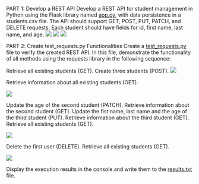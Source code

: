 PART 1: Develop a REST API
Develop a REST API for student management in Python using the Flask library named [app.py](https://github.com/Visemir/danit-labs/blob/main/homework10/app.py), with data persistence in a students.csv file. 
The API should support GET, POST, PUT, PATCH, and DELETE requests. Each student should have fields for id, first name, last name, and age.
![](https://github.com/Visemir/danit-labs/blob/main/homework10/web1.jpg)
![](https://github.com/Visemir/danit-labs/blob/main/homework10/web2.jpg)
![](https://github.com/Visemir/danit-labs/blob/main/homework10/web3.jpg)

PART 2: Create test_requests.py
Functionalities
Create a [test_requests.py](https://github.com/Visemir/danit-labs/blob/main/homework10/test_requests.py) file to verify the created REST API. In this file, demonstrate the functionality of all methods using the requests library in the following sequence:

Retrieve all existing students (GET).
Create three students (POST).
![](https://github.com/Visemir/danit-labs/blob/main/homework10/test1.jpg)

Retrieve information about all existing students (GET).

![](https://github.com/Visemir/danit-labs/blob/main/homework10/test2.jpg)

Update the age of the second student (PATCH).
Retrieve information about the second student (GET).
Update the fist name, last name and the age of the third student (PUT).
Retrieve information about the third student (GET).
Retrieve all existing students (GET).

![](https://github.com/Visemir/danit-labs/blob/main/homework10/test3.jpg)

Delete the first user (DELETE).
Retrieve all existing students (GET).

![](https://github.com/Visemir/danit-labs/blob/main/homework10/test4.jpg)

Display the execution results in the console and write them to the [results.txt](https://github.com/Visemir/danit-labs/blob/main/homework10/results.txt) file.
